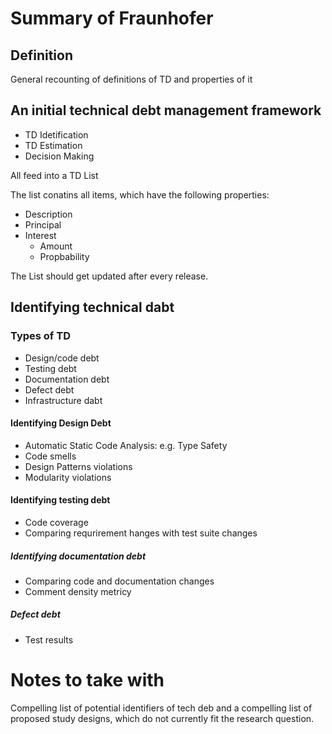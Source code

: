 # Summary of Fraunhofer

## Definition

General recounting of definitions of TD and properties of it

## An initial technical debt management framework

- TD Idetification
- TD Estimation
- Decision Making

All feed into a TD List

The list conatins all items, which have the following properties:

- Description
- Principal
- Interest
  - Amount
  - Propbability

The List should get updated after every release.

## Identifying technical dabt

### Types of TD

- Design/code debt
- Testing debt
- Documentation debt
- Defect debt
- Infrastructure dabt

#### Identifying Design Debt

- Automatic Static Code Analysis: e.g. Type Safety
- Code smells
- Design Patterns violations
- Modularity violations

#### Identifying testing debt

- Code coverage
- Comparing requrirement hanges with test suite changes

##### Identifying documentation debt

- Comparing code and documentation changes
- Comment density metricy

##### Defect debt

- Test results

# Notes to take with

Compelling list of potential identifiers of tech deb and a compelling list of proposed study designs, which do not currently fit the research question.
